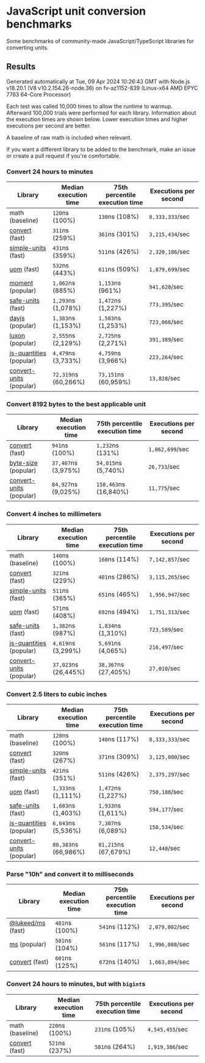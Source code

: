 # JavaScript unit conversion benchmarks

Some benchmarks of community-made JavaScript/TypeScript libraries for converting units.

## Results

<!-- beginblock(results) -->

Generated automatically at Tue, 09 Apr 2024 10:26:43 GMT with Node.js v18.20.1 (V8 v10.2.154.26-node.36) on fv-az1152-839 (Linux-x64 AMD EPYC 7763 64-Core Processor)

Each test was called 10,000 times to allow the runtime to warmup.
Afterward 100,000 trials were performed for each library.
Information about the execution times are shown below.
Lower execution times and higher executions per second are better.

A baseline of raw math is included when relevant.

If you want a different library to be added to the benchmark, make an issue or create a pull request if you're comfortable.

### Convert 24 hours to minutes

| Library                                                            | Median execution time | 75th percentile execution time | Executions per second |
| ------------------------------------------------------------------ | --------------------- | ------------------------------ | --------------------- |
| math (baseline)                                                    | `120`ns (100%)        | `130`ns (108%)                 | `8,333,333`/sec       |
| [convert](https://npmjs.com/package/convert) (fast)                | `311`ns (259%)        | `361`ns (301%)                 | `3,215,434`/sec       |
| [simple-units](https://npmjs.com/package/simple-units) (fast)      | `431`ns (359%)        | `511`ns (426%)                 | `2,320,186`/sec       |
| [uom](https://npmjs.com/package/uom) (fast)                        | `532`ns (443%)        | `611`ns (509%)                 | `1,879,699`/sec       |
| [moment](https://npmjs.com/package/moment) (popular)               | `1,062`ns (885%)      | `1,153`ns (961%)               | `941,620`/sec         |
| [safe-units](https://npmjs.com/package/safe-units) (fast)          | `1,293`ns (1,078%)    | `1,472`ns (1,227%)             | `773,395`/sec         |
| [dayjs](https://npmjs.com/package/dayjs) (popular)                 | `1,383`ns (1,153%)    | `1,503`ns (1,253%)             | `723,066`/sec         |
| [luxon](https://npmjs.com/package/luxon) (popular)                 | `2,555`ns (2,129%)    | `2,725`ns (2,271%)             | `391,389`/sec         |
| [js-quantities](https://npmjs.com/package/js-quantities) (popular) | `4,479`ns (3,733%)    | `4,759`ns (3,966%)             | `223,264`/sec         |
| [convert-units](https://npmjs.com/package/convert-units) (popular) | `72,319`ns (60,266%)  | `73,151`ns (60,959%)           | `13,828`/sec          |

### Convert 8192 bytes to the best applicable unit

| Library                                                            | Median execution time | 75th percentile execution time | Executions per second |
| ------------------------------------------------------------------ | --------------------- | ------------------------------ | --------------------- |
| [convert](https://npmjs.com/package/convert) (fast)                | `941`ns (100%)        | `1,232`ns (131%)               | `1,062,699`/sec       |
| [byte-size](https://npmjs.com/package/byte-size) (popular)         | `37,407`ns (3,975%)   | `54,015`ns (5,740%)            | `26,733`/sec          |
| [convert-units](https://npmjs.com/package/convert-units) (popular) | `84,927`ns (9,025%)   | `158,463`ns (16,840%)          | `11,775`/sec          |

### Convert 4 inches to millimeters

| Library                                                            | Median execution time | 75th percentile execution time | Executions per second |
| ------------------------------------------------------------------ | --------------------- | ------------------------------ | --------------------- |
| math (baseline)                                                    | `140`ns (100%)        | `160`ns (114%)                 | `7,142,857`/sec       |
| [convert](https://npmjs.com/package/convert) (fast)                | `321`ns (229%)        | `401`ns (286%)                 | `3,115,265`/sec       |
| [simple-units](https://npmjs.com/package/simple-units) (fast)      | `511`ns (365%)        | `651`ns (465%)                 | `1,956,947`/sec       |
| [uom](https://npmjs.com/package/uom) (fast)                        | `571`ns (408%)        | `692`ns (494%)                 | `1,751,313`/sec       |
| [safe-units](https://npmjs.com/package/safe-units) (fast)          | `1,382`ns (987%)      | `1,834`ns (1,310%)             | `723,589`/sec         |
| [js-quantities](https://npmjs.com/package/js-quantities) (popular) | `4,619`ns (3,299%)    | `5,691`ns (4,065%)             | `216,497`/sec         |
| [convert-units](https://npmjs.com/package/convert-units) (popular) | `37,023`ns (26,445%)  | `38,367`ns (27,405%)           | `27,010`/sec          |

### Convert 2.5 liters to cubic inches

| Library                                                            | Median execution time | 75th percentile execution time | Executions per second |
| ------------------------------------------------------------------ | --------------------- | ------------------------------ | --------------------- |
| math (baseline)                                                    | `120`ns (100%)        | `140`ns (117%)                 | `8,333,333`/sec       |
| [convert](https://npmjs.com/package/convert) (fast)                | `320`ns (267%)        | `371`ns (309%)                 | `3,125,000`/sec       |
| [simple-units](https://npmjs.com/package/simple-units) (fast)      | `421`ns (351%)        | `511`ns (426%)                 | `2,375,297`/sec       |
| [uom](https://npmjs.com/package/uom) (fast)                        | `1,333`ns (1,111%)    | `1,472`ns (1,227%)             | `750,188`/sec         |
| [safe-units](https://npmjs.com/package/safe-units) (fast)          | `1,683`ns (1,403%)    | `1,933`ns (1,611%)             | `594,177`/sec         |
| [js-quantities](https://npmjs.com/package/js-quantities) (popular) | `6,643`ns (5,536%)    | `7,307`ns (6,089%)             | `150,534`/sec         |
| [convert-units](https://npmjs.com/package/convert-units) (popular) | `80,383`ns (66,986%)  | `81,215`ns (67,679%)           | `12,440`/sec          |

### Parse "10h" and convert it to milliseconds

| Library                                                   | Median execution time | 75th percentile execution time | Executions per second |
| --------------------------------------------------------- | --------------------- | ------------------------------ | --------------------- |
| [@lukeed/ms](https://npmjs.com/package/@lukeed/ms) (fast) | `481`ns (100%)        | `541`ns (112%)                 | `2,079,002`/sec       |
| [ms](https://npmjs.com/package/ms) (popular)              | `501`ns (104%)        | `561`ns (117%)                 | `1,996,008`/sec       |
| [convert](https://npmjs.com/package/convert) (fast)       | `601`ns (125%)        | `672`ns (140%)                 | `1,663,894`/sec       |

### Convert 24 hours to minutes, but with `bigint`s

| Library                                             | Median execution time | 75th percentile execution time | Executions per second |
| --------------------------------------------------- | --------------------- | ------------------------------ | --------------------- |
| math (baseline)                                     | `220`ns (100%)        | `231`ns (105%)                 | `4,545,455`/sec       |
| [convert](https://npmjs.com/package/convert) (fast) | `521`ns (237%)        | `581`ns (264%)                 | `1,919,386`/sec       |

<!-- endblock(results) -->
